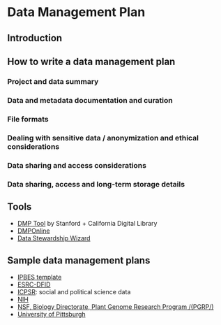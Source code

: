 # Data Management Plan

## Introduction

## How to write a data management plan

### Project and data summary

### Data and metadata documentation and curation

### File formats

### Dealing with sensitive data / anonymization and ethical considerations

### Data sharing and access considerations

### Data sharing, access and long-term storage details

## Tools

* [DMP Tool](https://library.stanford.edu/research/data-management-services/data-management-plans/dmptool) by Stanford + California Digital Library
* [DMPOnline](https://dmponline.dcc.ac.uk/)
* [Data Stewardship Wizard](https://ds-wizard.org/)

## Sample data management plans

* [IPBES template](http://dx.doi.org/10.5281/zenodo.3551079)
* [ESRC-DFID](https://esrc.ukri.org/files/research/international/esrc-dfid-example-data-management-plan/)
* [ICPSR](http://www.icpsr.umich.edu/icpsrweb/content/datamanagement/dmp/plan.html): social and political science data
* [NIH](http://grants.nih.gov/grants/policy/data_sharing/data_sharing_guidance.htm#ex)
* [NSF, Biology Directorate, Plant Genome Research Program /\(PGRP/\)](https://stanford.box.com/shared/static/2jo7mtlgutjyf5z8yz39.pdf)
* [University of Pittsburgh](https://www.research.pitt.edu/sites/default/files/u24/NSF%20Data%20Mgt%20Sample.pdf)


